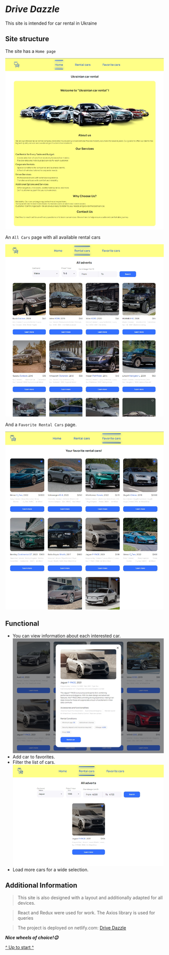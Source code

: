 <a name="start"></a>

# **_Drive Dazzle_**

This site is intended for car rental in Ukraine

## Site structure

The site has a `Home page`

![Home page](./assets/home-page.jpg)

An `All Cars` page with all available rental cars

![All Cars page](./assets/all-cars-page.jpg)

And a `Favorite Rental Cars` page.

![All Cars page](./assets/favorite-page.jpg)

## Functional

- You can view information about each interested car.
  ![Modal information car](./assets/detailed%20information.jpg)
- Add car to favorites.
- Filter the list of cars. ![Filter list](./assets/filter.jpg)
- Load more cars for a wide selection.

## Additional Information

> This site is also designed with a layout and additionally adapted for all
> devices.

> React and Redux were used for work. The Axios library is used for queries

> The project is deployed on netlify.com:
> [Drive Dazzle](https://drive-dazzle.netlify.app/)

**_Nice wheels of choice!😉_**

[^ Up to start ^](#start)
